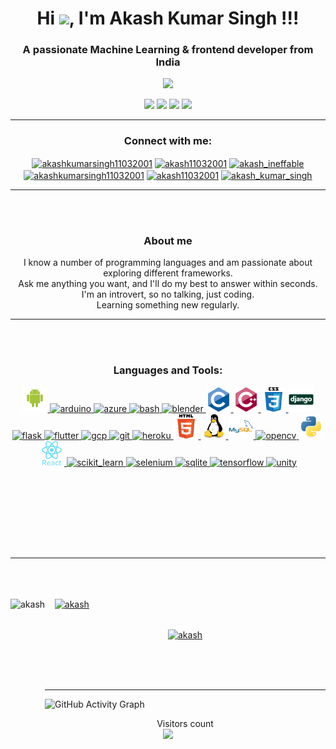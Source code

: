<h1 align="center">Hi <img src="https://media.giphy.com/media/hvRJCLFzcasrR4ia7z/giphy.gif" width="28">, I'm <b>Akash Kumar Singh</b> !!!
</h1>
<h3 align="center">A passionate Machine Learning & frontend developer from India</h3>


<!-- typing style -->
<p align="center">
  <a href="https://github.com/DenverCoder1/readme-typing-svg"><img src="https://readme-typing-svg.herokuapp.com?font=Aleo&color=10D2D0FF&size=28&center=true&width=900&height=200&lines=Hey+there!+;My+Name+is+Akash+Kumar+Singh.;I'm+a+Mathematics+%26+Computer+Science+Major;at+Lovely+Professional+University+at+Punjab+in+India.;I've+been+teaching+myself+how+to+code+for+4+years!;I+am+fluent+in+Python%2C+C%2B%2B%2C+JavaScript%2C+and+HTML+%26+CSS.;I've+created+apps%2C+websites%2C+and+design+using+what+I've+learned.;You+can+even+find+the+Processing+source+code+for+this+below!;Feel+free+to+reach+out+to+say+hi!%22)]"></a>
</p>


<!-- buttons -->
<p align="center">
<img src="https://img.shields.io/badge/Age-21-blue" />
  <img src="https://img.shields.io/badge/Focus-Machine%20Learning-brightgreen" />
  <img src="https://img.shields.io/badge/Lives-India-success" />
  <img src="https://img.shields.io/badge/Languages-Hindi,English & French-brightgreen" />
</p>
<hr>

<!-- Connect With Me -->
<div align = "Center">
<h3 align="centre">Connect with me:</h3>
<p align="centre">
<a href="https://linkedin.com/in/akashkumarsingh11032001" target="blank"><img align="center" src="https://raw.githubusercontent.com/rahuldkjain/github-profile-readme-generator/master/src/images/icons/Social/linked-in-alt.svg" alt="akashkumarsingh11032001" height="30" width="40" /></a>
<a href="https://kaggle.com/akash11032001" target="blank"><img align="center" src="https://raw.githubusercontent.com/rahuldkjain/github-profile-readme-generator/master/src/images/icons/Social/kaggle.svg" alt="akash11032001" height="30" width="40" /></a>
<a href="https://instagram.com/akash_ineffable" target="blank"><img align="center" src="https://raw.githubusercontent.com/rahuldkjain/github-profile-readme-generator/master/src/images/icons/Social/instagram.svg" alt="akash_ineffable" height="30" width="40" /></a>
<a href="https://medium.com/akashkumarsingh11032001" target="blank"><img align="center" src="https://raw.githubusercontent.com/rahuldkjain/github-profile-readme-generator/master/src/images/icons/Social/medium.svg" alt="akashkumarsingh11032001" height="30" width="40" /></a>
<a href="https://www.codechef.com/users/akash11032001" target="blank"><img align="center" src="https://cdn.jsdelivr.net/npm/simple-icons@3.1.0/icons/codechef.svg" alt="akash11032001" height="30" width="40" /></a>
<a href="https://auth.geeksforgeeks.org/user/akash_kumar_singh" target="blank"><img align="center" src="https://raw.githubusercontent.com/rahuldkjain/github-profile-readme-generator/master/src/images/icons/Social/geeks-for-geeks.svg" alt="akash_kumar_singh" height="30" width="40" /></a>
</p>
</div>
<hr>


<br><br>

<!-- About me -->
<div class="row" align="center">
  <h3>About me</h3>
  <div class="column">
      I know a number of programming languages and am passionate about exploring different frameworks.<br>
      Ask me anything you want, and I'll do my best to answer within seconds.<br>
      I'm an introvert, so no talking, just coding.<br>
      Learning something new regularly.<br>
  </div>
</div>

<hr><br><br>

<!-- Tools Which I am Using -->
<div align="center">
<h3 >Languages and Tools:</h3>
<p> <a href="https://developer.android.com" target="_blank"> <img src="https://raw.githubusercontent.com/devicons/devicon/master/icons/android/android-original-wordmark.svg" alt="android" width="40" height="40"/> </a> <a href="https://www.arduino.cc/" target="_blank"> <img src="https://cdn.worldvectorlogo.com/logos/arduino-1.svg" alt="arduino" width="40" height="40"/> </a> <a href="https://azure.microsoft.com/en-in/" target="_blank"> <img src="https://www.vectorlogo.zone/logos/microsoft_azure/microsoft_azure-icon.svg" alt="azure" width="40" height="40"/> </a> <a href="https://www.gnu.org/software/bash/" target="_blank"> <img src="https://www.vectorlogo.zone/logos/gnu_bash/gnu_bash-icon.svg" alt="bash" width="40" height="40"/> </a> <a href="https://www.blender.org/" target="_blank"> <img src="https://download.blender.org/branding/community/blender_community_badge_white.svg" alt="blender" width="40" height="40"/> </a> <a href="https://www.cprogramming.com/" target="_blank"> <img src="https://raw.githubusercontent.com/devicons/devicon/master/icons/c/c-original.svg" alt="c" width="40" height="40"/> </a> <a href="https://www.w3schools.com/cpp/" target="_blank"> <img src="https://raw.githubusercontent.com/devicons/devicon/master/icons/cplusplus/cplusplus-original.svg" alt="cplusplus" width="40" height="40"/> </a> <a href="https://www.w3schools.com/css/" target="_blank"> <img src="https://raw.githubusercontent.com/devicons/devicon/master/icons/css3/css3-original-wordmark.svg" alt="css3" width="40" height="40"/> </a> <a href="https://www.djangoproject.com/" target="_blank"> <img src="https://raw.githubusercontent.com/devicons/devicon/master/icons/django/django-original.svg" alt="django" width="40" height="40"/> </a> <a href="https://flask.palletsprojects.com/" target="_blank"> <img src="https://www.vectorlogo.zone/logos/pocoo_flask/pocoo_flask-icon.svg" alt="flask" width="40" height="40"/> </a> <a href="https://flutter.dev" target="_blank"> <img src="https://www.vectorlogo.zone/logos/flutterio/flutterio-icon.svg" alt="flutter" width="40" height="40"/> </a> <a href="https://cloud.google.com" target="_blank"> <img src="https://www.vectorlogo.zone/logos/google_cloud/google_cloud-icon.svg" alt="gcp" width="40" height="40"/> </a> <a href="https://git-scm.com/" target="_blank"> <img src="https://www.vectorlogo.zone/logos/git-scm/git-scm-icon.svg" alt="git" width="40" height="40"/> </a> <a href="https://heroku.com" target="_blank"> <img src="https://www.vectorlogo.zone/logos/heroku/heroku-icon.svg" alt="heroku" width="40" height="40"/> </a> <a href="https://www.w3.org/html/" target="_blank"> <img src="https://raw.githubusercontent.com/devicons/devicon/master/icons/html5/html5-original-wordmark.svg" alt="html5" width="40" height="40"/> </a> <a href="https://www.linux.org/" target="_blank"> <img src="https://raw.githubusercontent.com/devicons/devicon/master/icons/linux/linux-original.svg" alt="linux" width="40" height="40"/> </a> <a href="https://www.mysql.com/" target="_blank"> <img src="https://raw.githubusercontent.com/devicons/devicon/master/icons/mysql/mysql-original-wordmark.svg" alt="mysql" width="40" height="40"/> </a> <a href="https://opencv.org/" target="_blank"> <img src="https://www.vectorlogo.zone/logos/opencv/opencv-icon.svg" alt="opencv" width="40" height="40"/> </a> <a href="https://www.python.org" target="_blank"> <img src="https://raw.githubusercontent.com/devicons/devicon/master/icons/python/python-original.svg" alt="python" width="40" height="40"/> </a> <a href="https://reactjs.org/" target="_blank"> <img src="https://raw.githubusercontent.com/devicons/devicon/master/icons/react/react-original-wordmark.svg" alt="react" width="40" height="40"/> </a> <a href="https://scikit-learn.org/" target="_blank"> <img src="https://upload.wikimedia.org/wikipedia/commons/0/05/Scikit_learn_logo_small.svg" alt="scikit_learn" width="40" height="40"/> </a> <a href="https://www.selenium.dev" target="_blank"> <img src="https://raw.githubusercontent.com/detain/svg-logos/780f25886640cef088af994181646db2f6b1a3f8/svg/selenium-logo.svg" alt="selenium" width="40" height="40"/> </a> <a href="https://www.sqlite.org/" target="_blank"> <img src="https://www.vectorlogo.zone/logos/sqlite/sqlite-icon.svg" alt="sqlite" width="40" height="40"/> </a> <a href="https://www.tensorflow.org" target="_blank"> <img src="https://www.vectorlogo.zone/logos/tensorflow/tensorflow-icon.svg" alt="tensorflow" width="40" height="40"/> </a> <a href="https://unity.com/" target="_blank"> <img src="https://www.vectorlogo.zone/logos/unity3d/unity3d-icon.svg" alt="unity" width="40" height="40"/> </a> </p>
</div>

<br><br><br><br><br>


<!-- Github Stats -->
  <!-- <div align="centre">
    <p align="center">
      <a href="https://github.com/AkashKumarSingh11032001"><img align="center" src="https://github-readme-stats.vercel.app/api?username=akashkumarsingh11032001&show_icons=true&locale=en&area=true&theme=chartreuse-dark&include_all_commits=true&count_private=true" alt="akash" height="192px"/></a>
    </p>
  </div>

  <br> -->

<!-- Most Using Language -->
  <!-- <div align="centre">
  <p align="center">
      <a href="https://github.com/AkashKumarSingh11032001"><img align="center" src="https://github-readme-stats.vercel.app/api/top-langs?username=akashkumarsingh11032001&show_icons=true&area=true&locale=en&layout=compact&theme=chartreuse-dark" alt="akash" height="192px"/></a>
    </p>
  </div> -->

<br>

<hr><br><br><br>
<!-- Most Using Language && Github Stats --> 
<div align="centre">
&nbsp;&nbsp;&nbsp;<a href="https://github.com/AkashKumarSingh11032001"><img align="left" src="https://github-readme-stats.vercel.app/api?username=akashkumarsingh11032001&show_icons=true&locale=en&area=true&theme=chartreuse-dark&include_all_commits=true&count_private=true" alt="akash" height="192px"/></a>
    <a href="https://github.com/AkashKumarSingh11032001"><img src="https://github-readme-stats.vercel.app/api/top-langs?username=akashkumarsingh11032001&show_icons=true&area=true&locale=en&layout=compact&theme=chartreuse-dark" alt="akash" height="192px"/></a>
</div>

<br>


<!-- Github Streaks -->
<div align="centre">
  <p align="center">
    <a href="https://github.com/AkashKumarSingh11032001"><img align="center" src="https://github-readme-streak-stats.herokuapp.com/?user=akashkumarsingh11032001&theme=chartreuse-dark&area=true&show_icons=true&locale=en" alt="akash" height="192px"/></a>
	</p>
</div>


<br><br><br><hr>

<!-- Activity Graph -->
![GitHub Activity Graph](https://activity-graph.herokuapp.com/graph?username=AkashKumarSingh11032001&bg_color=000000&color=51BAFF&line=83f71c&point=EE0E0E&area=true&hide_border=true) 

<p align="center"> 
  Visitors count<br>
  <img src="https://profile-counter.glitch.me/AkashKumarSingh11032001/count.svg" />
</p>
